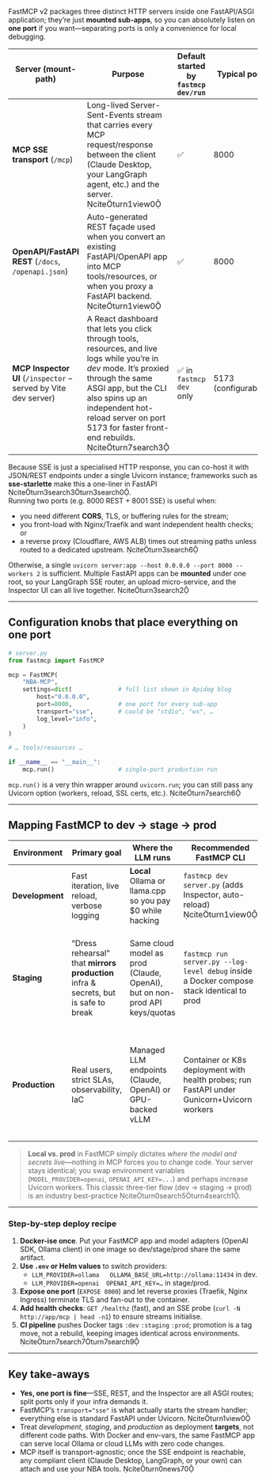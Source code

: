 FastMCP v2 packages three distinct HTTP servers inside one FastAPI/ASGI application; they’re just **mounted sub-apps**, so you can absolutely listen on **one port** if you want—separating ports is only a convenience for local debugging.

| Server (mount-path) | Purpose | Default started by `fastmcp dev/run` | Typical port |
|---------------------|---------|--------------------------------------|--------------|
| **MCP SSE transport** (`/mcp`) | Long-lived Server-Sent-Events stream that carries every MCP request/response between the client (Claude Desktop, your LangGraph agent, etc.) and the server. citeturn1view0 | ✅ | 8000 |
| **OpenAPI/FastAPI REST** (`/docs`, `/openapi.json`) | Auto-generated REST façade used when you convert an existing FastAPI/OpenAPI app into MCP tools/resources, or when you proxy a FastAPI backend. citeturn1view0 | ✅ | 8000 |
| **MCP Inspector UI** (`/inspector` – served by Vite dev server) | A React dashboard that lets you click through tools, resources, and live logs while you’re in *dev* mode. It’s proxied through the same ASGI app, but the CLI also spins up an independent hot-reload server on port 5173 for faster front-end rebuilds. citeturn7search3 | ✅ in `fastmcp dev` only | 5173 (configurable) |

Because SSE is just a specialised HTTP response, you can co-host it with JSON/REST endpoints under a single Uvicorn instance; frameworks such as **sse-starlette** make this a one-liner in FastAPI citeturn3search3turn3search0.  
Running two ports (e.g. 8000 REST + 8001 SSE) is useful when:

* you need different **CORS**, TLS, or buffering rules for the stream;
* you front-load with Nginx/Traefik and want independent health checks; or
* a reverse proxy (Cloudflare, AWS ALB) times out streaming paths unless routed to a dedicated upstream. citeturn3search6  

Otherwise, a single `uvicorn server:app --host 0.0.0.0 --port 8000 --workers 2` is sufficient. Multiple FastAPI apps can be **mounted** under one root, so your LangGraph SSE router, an upload micro-service, and the Inspector UI can all live together. citeturn3search2

---

## Configuration knobs that place everything on one port

```python
# server.py
from fastmcp import FastMCP

mcp = FastMCP(
    "NBA-MCP",
    settings=dict(             # full list shown in Apidog blog
        host="0.0.0.0",
        port=8000,             # one port for every sub-app
        transport="sse",       # could be "stdio", "ws", …
        log_level="info",
    )
)

# … tools/resources …

if __name__ == "__main__":
    mcp.run()                  # single-port production run
```
`mcp.run()` is a very thin wrapper around `uvicorn.run`; you can still pass any Uvicorn option (workers, reload, SSL certs, etc.). citeturn7search6

---

## Mapping FastMCP to **dev → stage → prod**

| Environment | Primary goal | Where the LLM runs | Recommended FastMCP CLI | Port layout |
|-------------|--------------|--------------------|-------------------------|-------------|
| **Development** | Fast iteration, live reload, verbose logging | **Local** Ollama or llama.cpp so you pay \$0 while hacking | `fastmcp dev server.py` (adds Inspector, auto-reload) citeturn1view0 | 8000 (API + SSE) + 5173 (hot-reload UI) |
| **Staging** | “Dress rehearsal” that **mirrors production** infra & secrets, but is safe to break | Same cloud model as prod (Claude, OpenAI), but on non-prod API keys/quotas | `fastmcp run server.py --log-level debug` inside a Docker compose stack identical to prod | Usually one port behind a reverse proxy; may expose 8000 → 443 via TLS off-loader |
| **Production** | Real users, strict SLAs, observability, IaC | Managed LLM endpoints (Claude, OpenAI) or GPU-backed vLLM | Container or K8s deployment with health probes; run FastAPI under Gunicorn+Uvicorn workers | Fronted by TLS (443). SSE and REST share the same vhost/path, simplifying load balancer rules |

> **Local vs. prod** in FastMCP simply dictates *where the model and secrets live*—nothing in MCP forces you to change code. Your server stays identical; you swap environment variables (`MODEL_PROVIDER=openai`, `OPENAI_API_KEY=...`) and perhaps increase Uvicorn workers. This classic three-tier flow (dev → staging → prod) is an industry best-practice citeturn0search5turn4search1.

---

### Step-by-step deploy recipe

1. **Docker-ise once**. Put your FastMCP app and model adapters (OpenAI SDK, Ollama client) in one image so dev/stage/prod share the same artifact.  
2. **Use `.env` or Helm values** to switch providers:  
   * `LLM_PROVIDER=ollama   OLLAMA_BASE_URL=http://ollama:11434` in dev.  
   * `LLM_PROVIDER=openai  OPENAI_API_KEY=…` in stage/prod.  
3. **Expose one port** (`EXPOSE 8000`) and let reverse proxies (Traefik, Nginx Ingress) terminate TLS and fan-out to the container.  
4. **Add health checks**: `GET /healthz` (fast), and an SSE probe (`curl -N http://app/mcp | head -n1`) to ensure streams initialise.  
5. **CI pipeline** pushes Docker tags `:dev` `:staging` `:prod`; promotion is a tag move, not a rebuild, keeping images identical across environments. citeturn7search7turn7search9  

---

## Key take-aways

* **Yes, one port is fine**—SSE, REST, and the Inspector are all ASGI routes; split ports only if your infra demands it.  
* FastMCP’s `transport="sse"` is what actually starts the stream handler; everything else is standard FastAPI under Uvicorn. citeturn1view0  
* Treat *development*, *staging*, and *production* as deployment **targets**, not different code paths. With Docker and env-vars, the same FastMCP app can serve local Ollama or cloud LLMs with zero code changes.  
* MCP itself is transport-agnostic; once the SSE endpoint is reachable, any compliant client (Claude Desktop, LangGraph, or your own) can attach and use your NBA tools. citeturn0news70